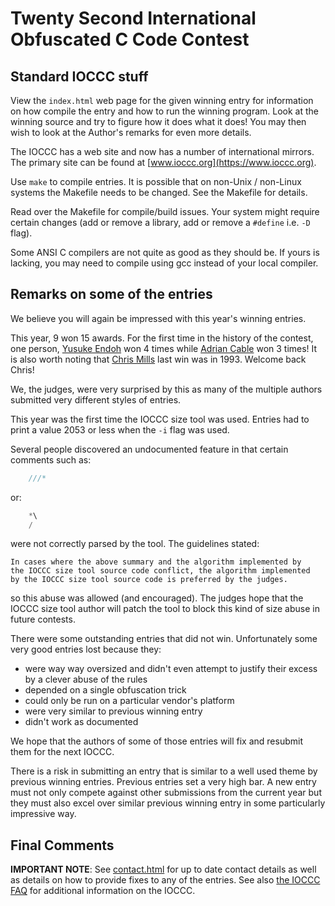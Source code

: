 # Twenty Second International Obfuscated C Code Contest


## Standard IOCCC stuff

View the `index.html` web page for the given winning entry for information on how
compile the entry and how to run the winning program.  Look at the winning
source and try to figure how it does what it does!  You may then wish to look at
the Author's remarks for even more details.

The IOCCC has a web site and now has a number of international mirrors.
The primary site can be found at [www.ioccc.org](https://www.ioccc.org).

Use `make` to compile entries.  It is possible that on non-Unix / non-Linux
systems the Makefile needs to be changed.  See the Makefile for details.

Read over the Makefile for compile/build issues.  Your system might require
certain changes (add or remove a library, add or remove a `#define` i.e. `-D`
flag).

Some ANSI C compilers are not quite as good as they should be.  If
yours is lacking, you may need to compile using gcc instead of your
local compiler.


## Remarks on some of the entries

We believe you will again be impressed with this year's winning entries.

This year, 9 won 15 awards.  For the first time in the history of the contest,
one person, [Yusuke Endoh](../authors.html#Yusuke_Endoh) won
4 times while [Adrian Cable](../authors.html#Adrian_Cable)
won 3 times!  It is also worth noting that [Chris
Mills](../authors.html#Christopher_Mills) last win was in 1993.
Welcome back Chris!

We, the judges, were very surprised by this as many of the multiple
authors submitted very different styles of entries.

This year was the first time the IOCCC size tool was used.  Entries
had to print a value 2053 or less when the `-i` flag was used.

Several people discovered an undocumented feature in that
certain comments such as:

```c
	///*
```

or:

```c
	*\
	/
```

were not correctly parsed by the tool.  The guidelines stated:


```
In cases where the above summary and the algorithm implemented by
the IOCCC size tool source code conflict, the algorithm implemented
by the IOCCC size tool source code is preferred by the judges.
```

so this abuse was allowed (and encouraged).  The judges hope that
the IOCCC size tool author will patch the tool to block this kind
of size abuse in future contests.

There were some outstanding entries that did not win.  Unfortunately
some very good entries lost because they:

* were way way oversized and didn't even attempt to justify their
  excess by a clever abuse of the rules
* depended on a single obfuscation trick
* could only be run on a particular vendor's platform
* were very similar to previous winning entry
* didn't work as documented

We hope that the authors of some of those entries will fix and resubmit them
for the next IOCCC.

There is a risk in submitting an entry that is similar to a well used theme by
previous winning entries. Previous entries set a very high bar. A new entry must not
only compete against other submissions from the current year but they must also
excel over similar previous winning entry in some particularly impressive way.


## Final Comments

**IMPORTANT NOTE**: See [contact.html](../contact.html) for up to date contact details
as well as details on how to provide fixes to any of the entries.
See also [the IOCCC FAQ](../faq.html) for additional information on the IOCCC.


<!--

    Copyright © 1984-2024 by Landon Curt Noll. All Rights Reserved.

    You are free to share and adapt this file under the terms of this license:

	Creative Commons Attribution-ShareAlike 4.0 International (CC BY-SA 4.0)

    For more information, see:

	https://creativecommons.org/licenses/by-sa/4.0/

-->
